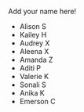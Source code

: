 Add your name here!

- Alison S
- Kailey H
- Audrey X
- Aleena X
- Amanda Z
- Aditi P
- Valerie K
- Sonali S
- Anika K
- Emerson C